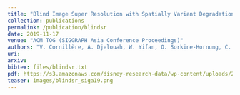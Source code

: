 ```yaml
---
title: "Blind Image Super Resolution with Spatially Variant Degradations"
collection: publications
permalink: /publication/blindsr
date: 2019-11-17
venue: "ACM TOG (SIGGRAPH Asia Conference Proceedings)"
authors: "V. Cornillère, A. Djelouah, W. Yifan, O. Sorkine-Hornung, C. Schroers"
uri: 
arxiv: 
bibtex: files/blindsr.txt
pdf: https://s3.amazonaws.com/disney-research-data/wp-content/uploads/2019/10/25055710/Blind-image-super-resolution-with-spatially-variant-degradations.pdf 
teaser: images/blindsr_siga19.png
---
```

